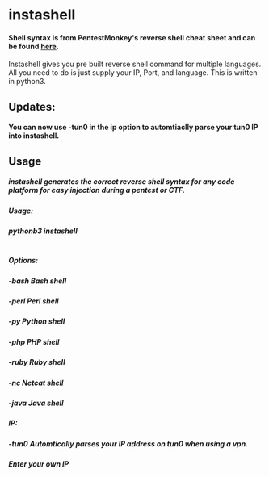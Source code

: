 # instashell

#### Shell syntax is from PentestMonkey's reverse shell cheat sheet and can be found [here](http://pentestmonkey.net/cheat-sheet/shells/reverse-shell-cheat-sheet).
Instashell gives you pre built reverse shell command for multiple languages. All you need to do is just supply your IP, Port, and language.
This is written in python3.

## Updates:

#### You can now use -tun0 in the ip option to automtiaclly parse your tun0 IP into instashell.

## Usage

##### instashell generates the correct reverse shell syntax for any code platform for easy injection during a pentest or CTF.
#####    Usage:
#####    pythonb3 instashell <option> <ip> <port>
#####    Options:
#####    -bash  Bash shell
#####    -perl  Perl shell
#####    -py    Python shell
#####    -php   PHP shell
#####    -ruby  Ruby shell
#####    -nc    Netcat shell
#####    -java  Java shell

#####     IP:
#####     -tun0         Automtically parses your IP address on tun0 when using a vpn.
#####     <custom ip>   Enter your own IP
